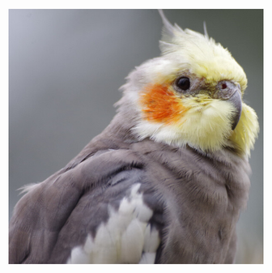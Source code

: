 ![me](https://github.com/WeekendWarrior1/WeekendWarrior1/blob/main/cockatiel-closeup-face.jpg?raw=true)
